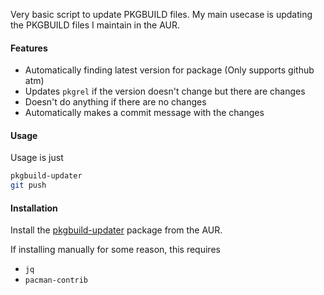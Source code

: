 Very basic script to update PKGBUILD files. My main usecase is updating the PKGBUILD files I maintain in the AUR.

#### Features

 - Automatically finding latest version for package (Only supports github atm)
 - Updates `pkgrel` if the version doesn't change but there are changes
 - Doesn't do anything if there are no changes
 - Automatically makes a commit message with the changes

#### Usage

Usage is just

```sh
pkgbuild-updater
git push
```

#### Installation

Install the [pkgbuild-updater](https://aur.archlinux.org/packages/pkgbuild-updater) package from the AUR.

If installing manually for some reason, this requires
- `jq`
- `pacman-contrib`
